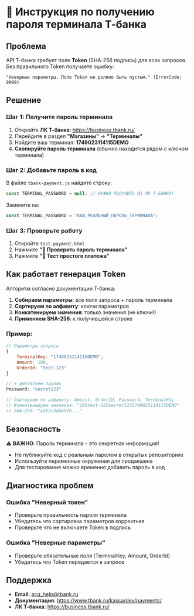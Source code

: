 # 🔐 Инструкция по получению пароля терминала Т-банка

## Проблема
API Т-банка требует поле **Token** (SHA-256 подпись) для всех запросов. Без правильного Token получаете ошибку:
```
"Неверные параметры. Поле Token не должно быть пустым." (ErrorCode: 9999)
```

## Решение

### Шаг 1: Получите пароль терминала
1. Откройте **ЛК Т-банка**: https://business.tbank.ru/
2. Перейдите в раздел **"Магазины"** → **"Терминалы"**
3. Найдите ваш терминал: **1749023114115DEMO**
4. **Скопируйте пароль терминала** (обычно находится рядом с ключом терминала)

### Шаг 2: Добавьте пароль в код
В файле `tbank-payment.js` найдите строку:
```javascript
const TERMINAL_PASSWORD = null; // НУЖНО ПОЛУЧИТЬ ИЗ ЛК Т-БАНКА!
```

Замените на:
```javascript
const TERMINAL_PASSWORD = "ВАШ_РЕАЛЬНЫЙ_ПАРОЛЬ_ТЕРМИНАЛА";
```

### Шаг 3: Проверьте работу
1. Откройте `test-payment.html`
2. Нажмите **"🔐 Проверить пароль терминала"**
3. Нажмите **"🧪 Тест простого платежа"**

## Как работает генерация Token

Алгоритм согласно документации Т-банка:
1. **Собираем параметры**: все поля запроса + пароль терминала
2. **Сортируем по алфавиту**: ключи параметров
3. **Конкатенируем значения**: только значения (не ключи!)
4. **Применяем SHA-256**: к получившейся строке

### Пример:
```javascript
// Параметры запроса
{
    TerminalKey: "1749023114115DEMO",
    Amount: 100,
    OrderId: "test-123"
}

// + добавляем пароль
Password: "secret123"

// Сортируем по алфавиту: Amount, OrderId, Password, TerminalKey
// Конкатенируем значения: "100test-123secret1231749023114115DEMO"
// SHA-256: "a1b2c3d4e5f6..."
```

## Безопасность

⚠️ **ВАЖНО**: Пароль терминала - это секретная информация!
- Не публикуйте код с реальным паролем в открытых репозиториях
- Используйте переменные окружения для продакшена
- Для тестирования можно временно добавить пароль в код

## Диагностика проблем

### Ошибка "Неверный токен"
- Проверьте правильность пароля терминала
- Убедитесь что сортировка параметров корректная
- Проверьте что не включаете Token в подпись

### Ошибка "Неверные параметры"
- Проверьте обязательные поля (TerminalKey, Amount, OrderId)
- Убедитесь что Token передается в запросе

## Поддержка
- **Email**: acq_help@tbank.ru
- **Документация**: https://www.tbank.ru/kassa/dev/payments/
- **ЛК Т-банка**: https://business.tbank.ru/ 